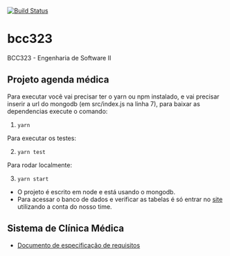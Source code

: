 [![Build Status](https://travis-ci.com/marcosfpr/bcc323.svg?branch=main)](https://travis-ci.com/marcosfpr/bcc323)

# bcc323
BCC323 - Engenharia de Software II

## Projeto agenda médica
Para executar você vai precisar ter o yarn ou npm instalado, e vai precisar inserir a url do mongodb (em src/index.js na linha 7),
para baixar as dependencias execute o comando:

1.  `yarn`

Para executar os testes:

2.  `yarn test`

Para rodar localmente:

3.  `yarn start`

- O projeto é escrito em node e está usando o mongodb.
- Para acessar o banco de dados e verificar as tabelas é só entrar no [site](https://account.mongodb.com/account/login?signedOut=true)  utilizando a conta do nosso time.

## Sistema de Clínica Médica
- [ Documento de especificação de requisitos ](https://pt.overleaf.com/read/qqftwpjbqbxw)

